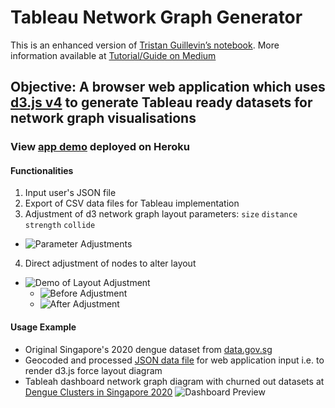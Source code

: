 # Tableau Network Graph Generator
This is an enhanced version of [Tristan Guillevin’s notebook](https://observablehq.com/@ladataviz/network-data-generator). More information available at [Tutorial/Guide on Medium](https://medium.com/@xuemanxu.cc/leverage-on-d3-js-v4-to-build-a-network-graph-for-tableau-with-ease-cc274cba69ce)

## Objective: A browser web application which uses [d3.js v4](https://bl.ocks.org/heybignick/3faf257bbbbc7743bb72310d03b86ee8) to generate Tableau ready datasets for network graph visualisations
### View [app demo](https://tableau-network-data-generator.herokuapp.com/) deployed on Heroku 

#### Functionalities
1. Input user's JSON file
2. Export of CSV data files for Tableau implementation
3. Adjustment of d3 network graph layout parameters: `size` `distance` `strength` `collide`
  * ![Parameter Adjustments](https://miro.medium.com/max/1050/1*m7G3SaYIAJg1kEd7UQiv0g.png)
4. Direct adjustment of nodes to alter layout
  * ![Demo of Layout Adjustment](https://miro.medium.com/max/960/1*_XoEvi8yXSj8uXXuGkuVdA.gif)
    * ![Before Adjustment](https://miro.medium.com/max/1050/1*4YFXQc3_ZoccWZ26FPkNyg.png)
    * ![After Adjustment](https://miro.medium.com/max/1050/1*x3sAFb5uR13G3H-mC3Ye3A.png)

#### Usage Example
* Original Singapore's 2020 dengue dataset from [data.gov.sg](https://data.gov.sg/dataset/dengue-clusters)
* Geocoded and processed [JSON data file](https://github.com/incubated-geek-cc/tableau-network-graph-generator/blob/master/public/data/sg_dengue_clusters.json) for web application input i.e. to render d3.js force layout diagram
* Tableah dashboard network graph diagram with churned out datasets at [Dengue Clusters in Singapore 2020](https://public.tableau.com/profile/api/publish/SingaporesDengueClusters2020/sg_dengue_clusters_2020)
![Dashboard Preview](https://miro.medium.com/max/1050/1*zXMQnZS8B_NQkpH7F6T2Cg.png)